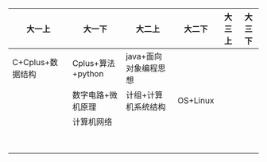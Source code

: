 | 大一上           | 大一下            | 大二上                | 大二下   | 大三上 | 大三下 |
| ---------------- | ----------------- | --------------------- | -------- | ------ | ------ |
| C+Cplus+数据结构 | Cplus+算法+python | java+面向对象编程思想 |          |        |        |
|                  | 数字电路+微机原理 | 计组+计算机系统结构   | OS+Linux |        |        |
|                  | 计算机网络        |                       |          |        |        |
|                  |                   |                       |          |        |        |
|                  |                   |                       |          |        |        |
|                  |                   |                       |          |        |        |
|                  |                   |                       |          |        |        |
|                  |                   |                       |          |        |        |
|                  |                   |                       |          |        |        |
|                  |                   |                       |          |        |        |
|                  |                   |                       |          |        |        |

